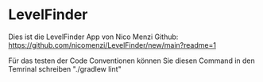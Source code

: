 # LevelFinder

Dies ist die LevelFinder App von Nico Menzi
Github: https://github.com/nicomenzi/LevelFinder/new/main?readme=1

Für das testen der Code Conventionen können Sie diesen Command in den Temrinal schreiben "./gradlew lint"
